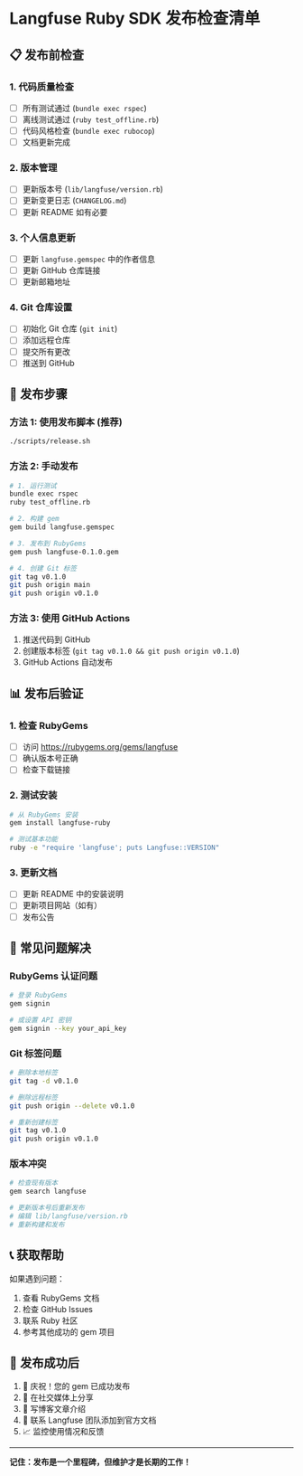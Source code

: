 # Langfuse Ruby SDK 发布检查清单

## 📋 发布前检查

### 1. 代码质量检查
- [ ] 所有测试通过 (`bundle exec rspec`)
- [ ] 离线测试通过 (`ruby test_offline.rb`)
- [ ] 代码风格检查 (`bundle exec rubocop`)
- [ ] 文档更新完成

### 2. 版本管理
- [ ] 更新版本号 (`lib/langfuse/version.rb`)
- [ ] 更新变更日志 (`CHANGELOG.md`)
- [ ] 更新 README 如有必要

### 3. 个人信息更新
- [ ] 更新 `langfuse.gemspec` 中的作者信息
- [ ] 更新 GitHub 仓库链接
- [ ] 更新邮箱地址

### 4. Git 仓库设置
- [ ] 初始化 Git 仓库 (`git init`)
- [ ] 添加远程仓库
- [ ] 提交所有更改
- [ ] 推送到 GitHub

## 🚀 发布步骤

### 方法 1: 使用发布脚本 (推荐)
```bash
./scripts/release.sh
```

### 方法 2: 手动发布
```bash
# 1. 运行测试
bundle exec rspec
ruby test_offline.rb

# 2. 构建 gem
gem build langfuse.gemspec

# 3. 发布到 RubyGems
gem push langfuse-0.1.0.gem

# 4. 创建 Git 标签
git tag v0.1.0
git push origin main
git push origin v0.1.0
```

### 方法 3: 使用 GitHub Actions
1. 推送代码到 GitHub
2. 创建版本标签 (`git tag v0.1.0 && git push origin v0.1.0`)
3. GitHub Actions 自动发布

## 📊 发布后验证

### 1. 检查 RubyGems
- [ ] 访问 https://rubygems.org/gems/langfuse
- [ ] 确认版本号正确
- [ ] 检查下载链接

### 2. 测试安装
```bash
# 从 RubyGems 安装
gem install langfuse-ruby

# 测试基本功能
ruby -e "require 'langfuse'; puts Langfuse::VERSION"
```

### 3. 更新文档
- [ ] 更新 README 中的安装说明
- [ ] 更新项目网站（如有）
- [ ] 发布公告

## 🔧 常见问题解决

### RubyGems 认证问题
```bash
# 登录 RubyGems
gem signin

# 或设置 API 密钥
gem signin --key your_api_key
```

### Git 标签问题
```bash
# 删除本地标签
git tag -d v0.1.0

# 删除远程标签
git push origin --delete v0.1.0

# 重新创建标签
git tag v0.1.0
git push origin v0.1.0
```

### 版本冲突
```bash
# 检查现有版本
gem search langfuse

# 更新版本号后重新发布
# 编辑 lib/langfuse/version.rb
# 重新构建和发布
```

## 📞 获取帮助

如果遇到问题：
1. 查看 RubyGems 文档
2. 检查 GitHub Issues
3. 联系 Ruby 社区
4. 参考其他成功的 gem 项目

## 🎉 发布成功后

1. 🎊 庆祝！您的 gem 已成功发布
2. 📢 在社交媒体上分享
3. 📝 写博客文章介绍
4. 🔗 联系 Langfuse 团队添加到官方文档
5. 📈 监控使用情况和反馈

---

**记住：发布是一个里程碑，但维护才是长期的工作！** 
